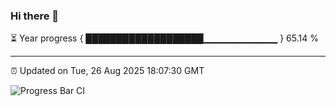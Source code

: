 ### Hi there 👋

⏳ Year progress { ███████████████████▁▁▁▁▁▁▁▁▁▁▁ } 65.14 %

---

⏰ Updated on Tue, 26 Aug 2025 18:07:30 GMT

![Progress Bar CI](https://github.com/liununu/liununu/workflows/Progress%20Bar%20CI/badge.svg)
